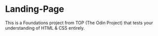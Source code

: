 # Landing-Page

This is a Foundations project from TOP (The Odin Project) that
tests your understanding of HTML & CSS entirely.
